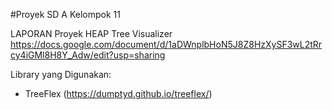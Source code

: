 #Proyek SD A Kelompok 11


LAPORAN Proyek HEAP Tree Visualizer 
https://docs.google.com/document/d/1aDWnplbHoN5J8Z8HzXySF3wL2tRrcy4iGMl8H8Y_Adw/edit?usp=sharing

Library yang Digunakan:
- TreeFlex (https://dumptyd.github.io/treeflex/)
